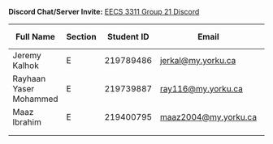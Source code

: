 **Discord Chat/Server Invite:** [EECS 3311 Group 21 Discord](https://discord.gg/7jcCPjfhTF)

| Full Name | Section | Student ID | Email | Best Way to Contact | Discord Username
|---|---|---|---|---|---
| Jeremy Kalhok | E | 219789486 | jerkal@my.yorku.ca | 6473235563 | mirage01
| Rayhaan Yaser Mohammed | E | 219739887 | ray116@my.yorku.ca | 4373395800 | itz_ray116
|  Maaz Ibrahim| E | 219400795 | maaz2004@my.yorku.ca | 4164747048 | maaz2004
|  |  |  |  |  |
|  |  |  |  |  |
